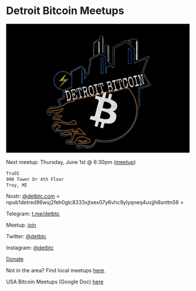 # Detroit Bitcoin Meetups

<img src="images/photo_2021-10-11_10-59-55.jpg" width="500" />


Next meetup: Thursday, June 1st @ 6:30pm ([meetup](https://www.meetup.com/detbtc/events/293717808))

```
TruOI
900 Tower Dr 4th Floor
Troy, MI
```

Nostr: [@detbtc.com](https://snort.social/p/npub1detred96wsj2feh0glc8333xjtxex07y6vhc9ylyqneq4uvjjh8snttn56) < npub1detred96wsj2feh0glc8333xjtxex07y6vhc9ylyqneq4uvjjh8snttn56 >

Telegram: [t.me/detbtc](https://t.me/detbtc)

Meetup: [join](https://www.meetup.com/detbtc/)

Twitter: [@detbtc](https://twitter.com/detbtc)

Instagram: [@detbtc](https://www.instagram.com/detbtc/)

[Donate](https://legend.lnbits.com/tpos/LE3BAQqAFVgfnV3vJgmjVK)

Not in the area? Find local meetups [here](https://bitcoin-only.com/meetups).

USA Bitcoin Meetups (Google Doc) [here](https://docs.google.com/spreadsheets/d/1UzyzzI08MJjW3qPniMIJrWlwfGbH_aeUJgzfFa-D4YY/edit#gid=0)
